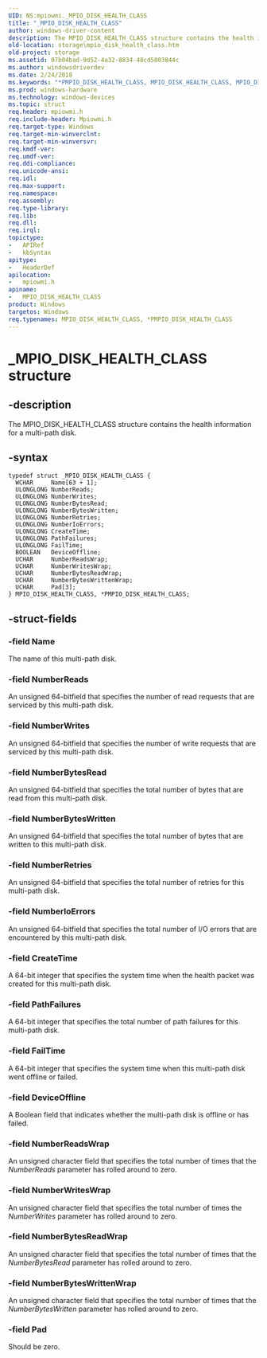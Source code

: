```yaml
---
UID: NS:mpiowmi._MPIO_DISK_HEALTH_CLASS
title: "_MPIO_DISK_HEALTH_CLASS"
author: windows-driver-content
description: The MPIO_DISK_HEALTH_CLASS structure contains the health information for a multi-path disk.
old-location: storage\mpio_disk_health_class.htm
old-project: storage
ms.assetid: 07b04bad-9d52-4a32-8834-48cd5803844c
ms.author: windowsdriverdev
ms.date: 2/24/2018
ms.keywords: "*PMPIO_DISK_HEALTH_CLASS, MPIO_DISK_HEALTH_CLASS, MPIO_DISK_HEALTH_CLASS structure [Storage Devices], PMPIO_DISK_HEALTH_CLASS, PMPIO_DISK_HEALTH_CLASS structure pointer [Storage Devices], _MPIO_DISK_HEALTH_CLASS, mpiowmi/MPIO_DISK_HEALTH_CLASS, mpiowmi/PMPIO_DISK_HEALTH_CLASS, storage.mpio_disk_health_class, structs-scsibus_b3dfb95d-08eb-4eb6-80bb-3437282a65d6.xml"
ms.prod: windows-hardware
ms.technology: windows-devices
ms.topic: struct
req.header: mpiowmi.h
req.include-header: Mpiowmi.h
req.target-type: Windows
req.target-min-winverclnt: 
req.target-min-winversvr: 
req.kmdf-ver: 
req.umdf-ver: 
req.ddi-compliance: 
req.unicode-ansi: 
req.idl: 
req.max-support: 
req.namespace: 
req.assembly: 
req.type-library: 
req.lib: 
req.dll: 
req.irql: 
topictype:
-	APIRef
-	kbSyntax
apitype:
-	HeaderDef
apilocation:
-	mpiowmi.h
apiname:
-	MPIO_DISK_HEALTH_CLASS
product: Windows
targetos: Windows
req.typenames: MPIO_DISK_HEALTH_CLASS, *PMPIO_DISK_HEALTH_CLASS
---
```


# _MPIO_DISK_HEALTH_CLASS structure


## -description


The MPIO_DISK_HEALTH_CLASS structure contains the health information for a multi-path disk.


## -syntax


````
typedef struct _MPIO_DISK_HEALTH_CLASS {
  WCHAR     Name[63 + 1];
  ULONGLONG NumberReads;
  ULONGLONG NumberWrites;
  ULONGLONG NumberBytesRead;
  ULONGLONG NumberBytesWritten;
  ULONGLONG NumberRetries;
  ULONGLONG NumberIoErrors;
  ULONGLONG CreateTime;
  ULONGLONG PathFailures;
  ULONGLONG FailTime;
  BOOLEAN   DeviceOffline;
  UCHAR     NumberReadsWrap;
  UCHAR     NumberWritesWrap;
  UCHAR     NumberBytesReadWrap;
  UCHAR     NumberBytesWrittenWrap;
  UCHAR     Pad[3];
} MPIO_DISK_HEALTH_CLASS, *PMPIO_DISK_HEALTH_CLASS;
````


## -struct-fields




### -field Name

The name of this multi-path disk.


### -field NumberReads

An unsigned 64-bitfield that specifies the number of read requests that are serviced by this multi-path disk.


### -field NumberWrites

An unsigned 64-bitfield that specifies the number of write requests that are serviced by this multi-path disk.


### -field NumberBytesRead

An unsigned 64-bitfield that specifies the total number of bytes that are read from this multi-path disk.


### -field NumberBytesWritten

An unsigned 64-bitfield that specifies the total number of bytes that are written to this multi-path disk.


### -field NumberRetries

An unsigned 64-bitfield that specifies the total number of retries for this multi-path disk.


### -field NumberIoErrors

An unsigned 64-bitfield that specifies the total number of I/O errors that are encountered by this multi-path disk.


### -field CreateTime

A 64-bit integer that specifies the system time when the health packet was created for this multi-path disk.


### -field PathFailures

A 64-bit integer that specifies the total number of path failures for this multi-path disk.


### -field FailTime

A 64-bit integer that specifies the system time when this multi-path disk went offline or failed.


### -field DeviceOffline

A Boolean field that indicates whether the multi-path disk is offline or has failed.


### -field NumberReadsWrap

An unsigned character field that specifies the total number of times that the <i>NumberReads</i> parameter has rolled around to zero.


### -field NumberWritesWrap

An unsigned character field that specifies the total number of times the <i>NumberWrites</i> parameter has rolled around to zero.


### -field NumberBytesReadWrap

An unsigned character field that specifies the total number of times that the <i>NumberBytesRead</i> parameter has rolled around to zero.


### -field NumberBytesWrittenWrap

An unsigned character field that specifies the total number of times that the <i>NumberBytesWritten</i> parameter has rolled around to zero.


### -field Pad

Should be zero.

